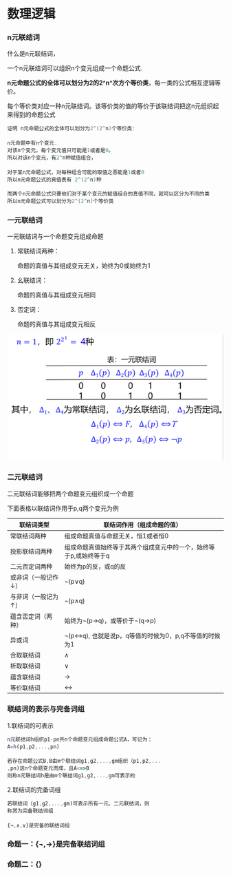 # 数理逻辑

### n元联结词

什么是n元联结词，

一个n元联结词可以组织n个变元组成一个命题公式.

**n元命题公式的全体可以划分为2的2^n^次方个等价类**，每一类的公式相互逻辑等价。

每个等价类对应一种n元联结词。该等价类的值的等价于该联结词把这n元组织起来得到的命题公式

```c
证明 n元命题公式的全体可以划分为2^(2^n)个等价类:

n元命题中有n个变元.
对该n个变元，每个变元值只可能是1或者是0。
所以对该n个变元，有2^n种赋值组合，

对于某n元命题公式，对每种组合可能的取值之恶能是1或者0
所以n元命题公式的真值表有 2^(2^n)种

而两个n元命题公式只要他们对于某个变元的赋值组合的真值不同，就可以区分为不同的类
所以n元命题公式可以划分为2^(2^n)个等价类
```

### 一元联结词

一元联结词与一个命题变元组成命题

1. 常联结词两种：

   命题的真值与其组成变元无关，始终为0或始终为1

2. 幺联结词：

   命题的真值与其组成变元相同

3. 否定词：

   命题的真值与其组成变元相反

![](一元联结词.png)

### 二元联结词

二元联结词能够把两个命题变元组织成一个命题

下面表格以联结词作用于p,q两个变元为例

|联结词类型|联结词作用（组成命题的值）|
|-|-|
|常联结词两种|组成命题真值与命题无关，恒1或者恒0|
|投影联结词两种|组成命题真值始终等于其两个组成变元中的一个，始终等于p,或始终等于q|
|二元否定词两种|始终为p的反，或q的反|
|或非词（一般记作↓）|¬(p∨q)|
|与非词（一般记为↑）|¬(p∧q)|
|蕴含否定词（两种）|始终为¬(p→q)，或等价于¬(q→p)|
|异或词|¬(p↔q), 也就是说p，q等值的时候为0，p,q不等值的时候为1|
|合取联结词|∧|
|析取联结词|∨|
|蕴含联结词|→|
|等价联结词|↔|

### 联结词的表示与完备词组

1\.联结词的可表示

```javascript
n元联结词h组织p1-pn共n个命题变元组成命题公式A，可记为：
A=h(p1,p2,...,pn)

若存在命题公式B,B由m个联结词g1,g2,...,gm组织（p1,p2,...
,pn)这n个命题变元而成，且A<=>B
则称n元联结词h是由m个联结词g1,g2,...,gm可表示的
```

2\.联结词的完备词组

```javascript
若联结词（g1,g2,...,gm)可表示所有一元、二元联结词，则
称其为完备联结词组

{¬,∧,∨}是完备的联结词组
```

### 命题一：{¬,→}是完备联结词组

### 命题二：{}
